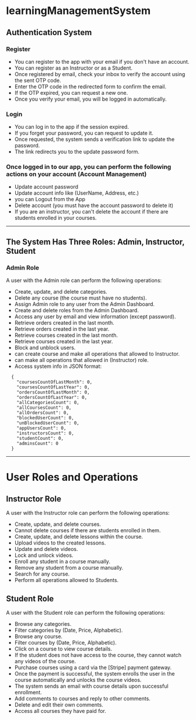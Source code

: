 # learningManagementSystem

## Authentication System

### Register
- You can register to the app with your email if you don't have an account.
- You can register as an Instructor or as a Student.
- Once registered by email, check your inbox to verify the account using the sent OTP code.
- Enter the OTP code in the redirected form to confirm the email.
- If the OTP expired, you can request a new one.
- Once you verify your email, you will be logged in automatically.

### Login
- You can log in to the app if the session expired.
- If you forget your password, you can request to update it.
- Once requested, the system sends a verification link to update the password.
- The link redirects you to the update password form.

### Once logged in to our app, you can perform the following actions on your account (Account Management)
- Update account password
- Update account info like (UserName, Address, etc.)
- you can Logout from the App
- Delete account (you must have the account password to delete it)
- If you are an instructor, you can't delete the account if there are students enrolled in your courses.

---

## The System Has Three Roles: Admin, Instructor, Student

### Admin Role
A user with the Admin role can perform the following operations:
- Create, update, and delete categories.
- Delete any course (the course must have no students).
- Assign Admin role to any user from the Admin Dashboard.
- Create and delete roles from the Admin Dashboard.
- Access any user by email and view information (except password).
- Retrieve orders created in the last month.
- Retrieve orders created in the last year.
- Retrieve courses created in the last month.
- Retrieve courses created in the last year.
- Block and unblock users.
- can create course and make all operations that allowed to Instructor.
- can make all operations that allowed in (Instructor) role.
- Access system info in JSON format:
```
  {
    "coursesCountOfLastMonth": 0,
    "coursesCountOfLastYear": 0,
    "ordersCountOfLastMonth": 0,
    "ordersCountOfLastYear": 0,
    "allCategoriesCount": 0,
    "allCoursesCount": 0,
    "allOrdersCount": 0,
    "blockedUserCount": 0,
    "unBlockedUserCount": 0,
    "appUsersCount": 0,
    "instructorsCount": 0,
    "studentCount": 0,
    "adminsCount": 0
  }
```

---

# User Roles and Operations

## Instructor Role
A user with the Instructor role can perform the following operations:
- Create, update, and delete courses.
- Cannot delete courses if there are students enrolled in them.
- Create, update, and delete lessons within the course.
- Upload videos to the created lessons.
- Update and delete videos.
- Lock and unlock videos.
- Enroll any student in a course manually.
- Remove any student from a course manually.
- Search for any course.
- Perform all operations allowed to Students.

## Student Role
A user with the Student role can perform the following operations:
- Browse any categories.
- Filter categories by (Date, Price, Alphabetic).
- Browse any course.
- Filter courses by (Date, Price, Alphabetic).
- Click on a course to view course details.
- If the student does not have access to the course, they cannot watch any videos of the course.
- Purchase courses using a card via the [Stripe] payment gateway.
- Once the payment is successful, the system enrolls the user in the course automatically and unlocks the course videos.
- The system sends an email with course details upon successful enrollment.
- Add comments to courses and reply to other comments.
- Delete and edit their own comments.
- Access all courses they have paid for.

  

